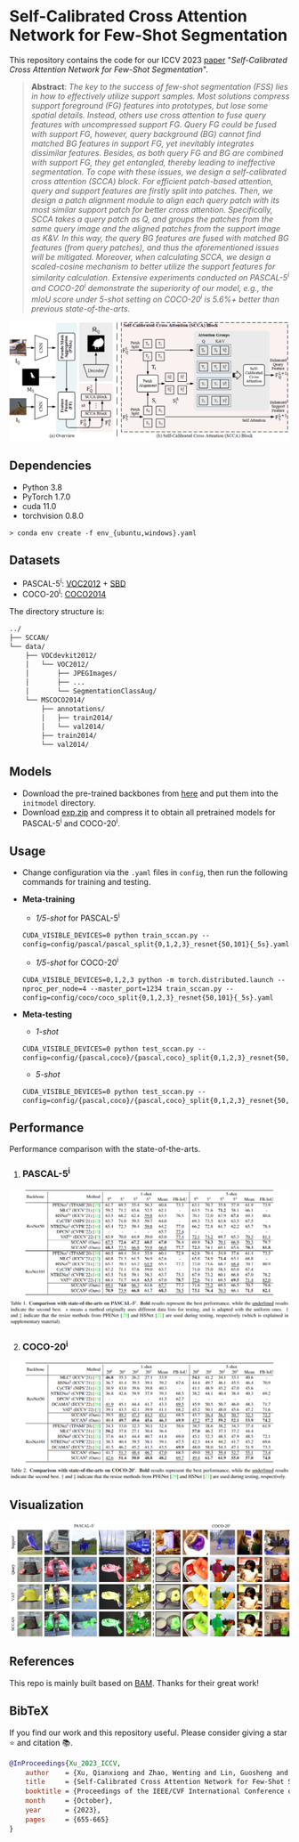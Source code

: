 # Self-Calibrated Cross Attention Network for Few-Shot Segmentation

This repository contains the code for our ICCV 2023 [paper](https://arxiv.org/abs/2308.09294) "*Self-Calibrated Cross Attention Network for Few-Shot Segmentation*".

> **Abstract**: *The key to the success of few-shot segmentation (FSS) lies in how to effectively utilize support samples. Most solutions compress support foreground (FG) features into prototypes, but lose some spatial details. Instead, others use cross attention to fuse query features with uncompressed support FG. Query FG could be fused with support FG, however, query background (BG) cannot find matched BG features in support FG, yet inevitably integrates dissimilar features. Besides, as both query FG and BG are combined with support FG, they get entangled, thereby leading to ineffective segmentation. To cope with these issues, we design a self-calibrated cross attention (SCCA) block. For efficient patch-based attention, query and support features are firstly split into patches. Then, we design a patch alignment module to align each query patch with its most similar support patch for better cross attention. Specifically, SCCA takes a query patch as Q, and groups the patches from the same query image and the aligned patches from the support image as K&V. In this way, the query BG features are fused with matched BG features (from query patches), and thus the aforementioned issues will be mitigated. Moreover, when calculating SCCA, we design a scaled-cosine mechanism to better utilize the support features for similarity calculation. Extensive experiments conducted on PASCAL-5<sup>i</sup> and COCO-20<sup>i</sup> demonstrate the superiority of our model, e.g., the mIoU score under 5-shot setting on COCO-20<sup>i</sup> is 5.6%+ better than previous state-of-the-arts.* 

<p align="middle">
  <img src="figure/overview.png">
</p>

## Dependencies

- Python 3.8
- PyTorch 1.7.0
- cuda 11.0
- torchvision 0.8.0
```
> conda env create -f env_{ubuntu,windows}.yaml
```

## Datasets

- PASCAL-5<sup>i</sup>:  [VOC2012](http://host.robots.ox.ac.uk/pascal/VOC/voc2012/) + [SBD](http://home.bharathh.info/pubs/codes/SBD/download.html)
- COCO-20<sup>i</sup>:  [COCO2014](https://cocodataset.org/#download)

The directory structure is:

    ../
    ├── SCCAN/
    └── data/
        ├── VOCdevkit2012/
        │   └── VOC2012/
        │       ├── JPEGImages/
        │       ├── ...
        │       └── SegmentationClassAug/
        └── MSCOCO2014/           
            ├── annotations/
            │   ├── train2014/ 
            │   └── val2014/
            ├── train2014/
            └── val2014/

## Models

- Download the pre-trained backbones from [here](https://entuedu-my.sharepoint.com/:u:/g/personal/qianxion001_e_ntu_edu_sg/EbntykE8vXFMotK31vYk8iABRhFwvgVDt93koaIA63YgJQ?e=rE0swx) and put them into the `initmodel` directory.
- Download [exp.zip](https://entuedu-my.sharepoint.com/:u:/g/personal/qianxion001_e_ntu_edu_sg/EatmRPwDkCFFtpB3S4ejV4cBvuAMmhqvoCDvg2r446WAFw) and compress it to obtain all pretrained models for PASCAL-5<sup>i</sup> and COCO-20<sup>i</sup>.

## Usage

- Change configuration via the `.yaml` files in `config`, then run the following commands for training and testing.

- **Meta-training**
  - *1/5-shot* for PASCAL-5<sup>i</sup>
  ```
  CUDA_VISIBLE_DEVICES=0 python train_sccan.py --config=config/pascal/pascal_split{0,1,2,3}_resnet{50,101}{_5s}.yaml
  ```
  - *1/5-shot* for COCO-20<sup>i</sup>
  ```
  CUDA_VISIBLE_DEVICES=0,1,2,3 python -m torch.distributed.launch --nproc_per_node=4 --master_port=1234 train_sccan.py --config=config/coco/coco_split{0,1,2,3}_resnet{50,101}{_5s}.yaml
  ```

- **Meta-testing**
  - *1-shot*
  ```
  CUDA_VISIBLE_DEVICES=0 python test_sccan.py --config=config/{pascal,coco}/{pascal,coco}_split{0,1,2,3}_resnet{50,101}.yaml
  ```
  - *5-shot*
  ```
  CUDA_VISIBLE_DEVICES=0 python test_sccan.py --config=config/{pascal,coco}/{pascal,coco}_split{0,1,2,3}_resnet{50,101}_5s.yaml
  ```

## Performance

Performance comparison with the state-of-the-arts. 

1. ### PASCAL-5<sup>i</sup>

<p align="middle">
  <img src="figure/pascal_sota.png">
</p>

2. ### COCO-20<sup>i</sup>

<p align="middle">
  <img src="figure/coco_sota.png">
</p>

## Visualization

<p align="middle">
    <img src="figure/visualization.png">
</p>

## References

This repo is mainly built based on [BAM](https://github.com/chunbolang/BAM). Thanks for their great work!

## BibTeX

If you find our work and this repository useful. Please consider giving a star :star: and citation &#x1F4DA;.

```bibtex
@InProceedings{Xu_2023_ICCV,
    author    = {Xu, Qianxiong and Zhao, Wenting and Lin, Guosheng and Long, Cheng},
    title     = {Self-Calibrated Cross Attention Network for Few-Shot Segmentation},
    booktitle = {Proceedings of the IEEE/CVF International Conference on Computer Vision (ICCV)},
    month     = {October},
    year      = {2023},
    pages     = {655-665}
}
```
